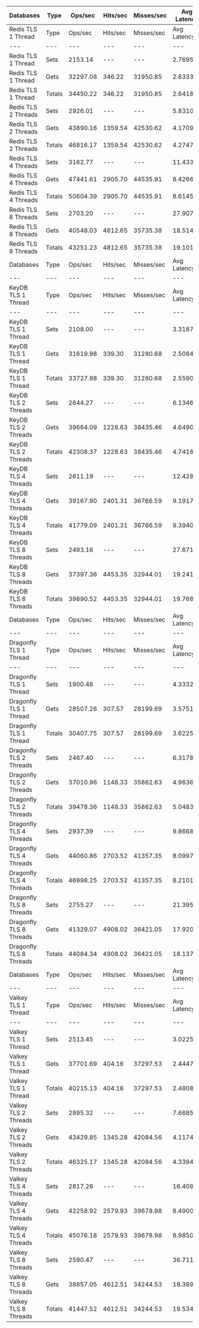 | Databases | Type | Ops/sec | Hits/sec | Misses/sec | Avg Latency | p50 Latency | p99 Latency | p99.9 Latency | KB/sec |
| --- | --- | --- | --- | --- | --- | --- | --- | --- | --- |
| Redis TLS 1 Thread | Type | Ops/sec | Hits/sec | Misses/sec | Avg Latency | p50 Latency | p99 Latency | p99.9 Latency | KB/sec |
| --- | --- | --- | --- | --- | --- | --- | --- | --- | --- |
Redis TLS 1 Thread | Sets | 2153.14 | --- | --- | 2.76954 | 2.63900 | 6.97500 | 19.45500 | 2254.05 |
Redis TLS 1 Thread | Gets | 32297.08 | 346.22 | 31950.85 | 2.63330 | 2.55900 | 5.91900 | 10.11100 | 1577.42 |
Redis TLS 1 Thread | Totals | 34450.22 | 346.22 | 31950.85 | 2.64181 | 2.55900 | 5.95100 | 10.23900 | 3831.48 |
Redis TLS 2 Threads | Sets | 2926.01 | --- | --- | 5.83103 | 4.09500 | 11.45500 | 321.53500 | 3063.15 |
Redis TLS 2 Threads | Gets | 43890.16 | 1359.54 | 42530.62 | 4.17098 | 3.98300 | 9.47100 | 12.79900 | 3036.15 |
Redis TLS 2 Threads | Totals | 46816.17 | 1359.54 | 42530.62 | 4.27474 | 3.98300 | 9.53500 | 13.75900 | 6099.30 |
Redis TLS 4 Threads | Sets | 3162.77 | --- | --- | 11.43302 | 8.31900 | 22.78300 | 626.68700 | 3311.01 |
Redis TLS 4 Threads | Gets | 47441.61 | 2905.70 | 44535.91 | 8.42667 | 7.93500 | 19.58300 | 24.95900 | 4723.59 |
Redis TLS 4 Threads | Totals | 50604.39 | 2905.70 | 44535.91 | 8.61457 | 7.96700 | 19.83900 | 26.11100 | 8034.59 |
Redis TLS 8 Threads | Sets | 2703.20 | --- | --- | 27.90708 | 18.94300 | 51.96700 | 1482.75100 | 2829.90 |
Redis TLS 8 Threads | Gets | 40548.03 | 4812.65 | 35735.38 | 18.51456 | 17.40700 | 41.47100 | 54.01500 | 6375.47 |
Redis TLS 8 Threads | Totals | 43251.23 | 4812.65 | 35735.38 | 19.10159 | 17.53500 | 41.98300 | 58.36700 | 9205.37 |
| Databases | Type | Ops/sec | Hits/sec | Misses/sec | Avg Latency | p50 Latency | p99 Latency | p99.9 Latency | KB/sec |
| --- | --- | --- | --- | --- | --- | --- | --- | --- | --- |
| KeyDB TLS 1 Thread | Type | Ops/sec | Hits/sec | Misses/sec | Avg Latency | p50 Latency | p99 Latency | p99.9 Latency | KB/sec |
| --- | --- | --- | --- | --- | --- | --- | --- | --- | --- |
KeyDB TLS 1 Thread | Sets | 2108.00 | --- | --- | 3.31871 | 2.49500 | 5.53500 | 134.14300 | 2206.80 |
KeyDB TLS 1 Thread | Gets | 31619.98 | 339.30 | 31280.68 | 2.50841 | 2.35100 | 4.25500 | 5.66300 | 1544.69 |
KeyDB TLS 1 Thread | Totals | 33727.98 | 339.30 | 31280.68 | 2.55906 | 2.36700 | 4.31900 | 6.27100 | 3751.49 |
KeyDB TLS 2 Threads | Sets | 2644.27 | --- | --- | 6.13463 | 4.51100 | 18.55900 | 233.47100 | 2768.21 |
KeyDB TLS 2 Threads | Gets | 39664.09 | 1228.63 | 38435.46 | 4.64903 | 4.31900 | 11.90300 | 15.93500 | 2743.81 |
KeyDB TLS 2 Threads | Totals | 42308.37 | 1228.63 | 38435.46 | 4.74188 | 4.31900 | 12.28700 | 17.40700 | 5512.01 |
KeyDB TLS 4 Threads | Sets | 2611.19 | --- | --- | 12.42832 | 9.59900 | 32.12700 | 444.41500 | 2733.57 |
KeyDB TLS 4 Threads | Gets | 39167.90 | 2401.31 | 36766.59 | 9.19179 | 8.57500 | 21.75900 | 27.77500 | 3902.16 |
KeyDB TLS 4 Threads | Totals | 41779.09 | 2401.31 | 36766.59 | 9.39407 | 8.63900 | 22.39900 | 30.33500 | 6635.74 |
KeyDB TLS 8 Threads | Sets | 2493.16 | --- | --- | 27.67145 | 22.52700 | 58.11100 | 880.63900 | 2610.01 |
KeyDB TLS 8 Threads | Gets | 37397.36 | 4453.35 | 32944.01 | 19.24168 | 18.43100 | 41.21500 | 51.45500 | 5894.80 |
KeyDB TLS 8 Threads | Totals | 39890.52 | 4453.35 | 32944.01 | 19.76855 | 18.55900 | 42.49500 | 56.31900 | 8504.81 |
| Databases | Type | Ops/sec | Hits/sec | Misses/sec | Avg Latency | p50 Latency | p99 Latency | p99.9 Latency | KB/sec |
| --- | --- | --- | --- | --- | --- | --- | --- | --- | --- |
| Dragonfly TLS 1 Thread | Type | Ops/sec | Hits/sec | Misses/sec | Avg Latency | p50 Latency | p99 Latency | p99.9 Latency | KB/sec |
| --- | --- | --- | --- | --- | --- | --- | --- | --- | --- |
Dragonfly TLS 1 Thread | Sets | 1900.48 | --- | --- | 4.33323 | 3.69500 | 7.55100 | 150.52700 | 1989.56 |
Dragonfly TLS 1 Thread | Gets | 28507.26 | 307.57 | 28199.69 | 3.57512 | 3.64700 | 6.87900 | 7.67900 | 1394.31 |
Dragonfly TLS 1 Thread | Totals | 30407.75 | 307.57 | 28199.69 | 3.62251 | 3.66300 | 6.94300 | 7.83900 | 3383.87 |
Dragonfly TLS 2 Threads | Sets | 2467.40 | --- | --- | 6.31782 | 4.76700 | 11.58300 | 331.77500 | 2583.04 |
Dragonfly TLS 2 Threads | Gets | 37010.96 | 1148.33 | 35862.63 | 4.96368 | 4.70300 | 10.49500 | 12.03100 | 2562.15 |
Dragonfly TLS 2 Threads | Totals | 39478.36 | 1148.33 | 35862.63 | 5.04832 | 4.70300 | 10.55900 | 12.47900 | 5145.19 |
Dragonfly TLS 4 Threads | Sets | 2937.39 | --- | --- | 9.86686 | 7.64700 | 24.06300 | 389.11900 | 3075.06 |
Dragonfly TLS 4 Threads | Gets | 44060.86 | 2703.52 | 41357.35 | 8.09970 | 7.55100 | 19.71100 | 25.72700 | 4391.87 |
Dragonfly TLS 4 Threads | Totals | 46998.25 | 2703.52 | 41357.35 | 8.21015 | 7.55100 | 19.83900 | 27.64700 | 7466.93 |
Dragonfly TLS 8 Threads | Sets | 2755.27 | --- | --- | 21.39533 | 17.02300 | 50.68700 | 712.70300 | 2884.41 |
Dragonfly TLS 8 Threads | Gets | 41329.07 | 4908.02 | 36421.05 | 17.92050 | 16.89500 | 40.70300 | 56.57500 | 6500.96 |
Dragonfly TLS 8 Threads | Totals | 44084.34 | 4908.02 | 36421.05 | 18.13767 | 16.89500 | 40.95900 | 62.20700 | 9385.37 |
| Databases | Type | Ops/sec | Hits/sec | Misses/sec | Avg Latency | p50 Latency | p99 Latency | p99.9 Latency | KB/sec |
| --- | --- | --- | --- | --- | --- | --- | --- | --- | --- |
| Valkey TLS 1 Thread | Type | Ops/sec | Hits/sec | Misses/sec | Avg Latency | p50 Latency | p99 Latency | p99.9 Latency | KB/sec |
| --- | --- | --- | --- | --- | --- | --- | --- | --- | --- |
Valkey TLS 1 Thread | Sets | 2513.45 | --- | --- | 3.02250 | 2.95900 | 7.16700 | 16.12700 | 2631.25 |
Valkey TLS 1 Thread | Gets | 37701.69 | 404.16 | 37297.53 | 2.44473 | 2.36700 | 4.09500 | 5.31100 | 1841.39 |
Valkey TLS 1 Thread | Totals | 40215.13 | 404.16 | 37297.53 | 2.48085 | 2.38300 | 4.22300 | 6.94300 | 4472.64 |
Valkey TLS 2 Threads | Sets | 2895.32 | --- | --- | 7.66858 | 7.19900 | 11.32700 | 136.19100 | 3031.02 |
Valkey TLS 2 Threads | Gets | 43429.85 | 1345.28 | 42084.56 | 4.11748 | 3.96700 | 6.94300 | 9.66300 | 3004.31 |
Valkey TLS 2 Threads | Totals | 46325.17 | 1345.28 | 42084.56 | 4.33943 | 4.03100 | 8.57500 | 11.26300 | 6035.33 |
Valkey TLS 4 Threads | Sets | 2817.26 | --- | --- | 16.40955 | 15.23100 | 21.37500 | 303.10300 | 2949.30 |
Valkey TLS 4 Threads | Gets | 42258.92 | 2579.93 | 39678.98 | 8.49004 | 8.25500 | 13.18300 | 15.87100 | 4199.19 |
Valkey TLS 4 Threads | Totals | 45076.18 | 2579.93 | 39678.98 | 8.98501 | 8.38300 | 17.66300 | 20.47900 | 7148.49 |
Valkey TLS 8 Threads | Sets | 2590.47 | --- | --- | 36.71190 | 33.27900 | 48.12700 | 770.04700 | 2711.88 |
Valkey TLS 8 Threads | Gets | 38857.05 | 4612.51 | 34244.53 | 18.38939 | 17.91900 | 28.92700 | 34.55900 | 6110.17 |
Valkey TLS 8 Threads | Totals | 41447.52 | 4612.51 | 34244.53 | 19.53455 | 18.17500 | 38.39900 | 45.56700 | 8822.05 |
